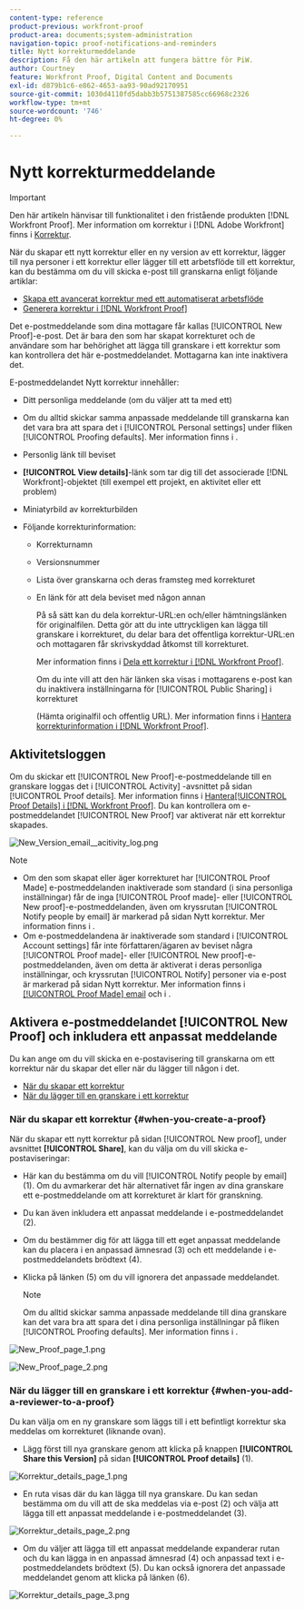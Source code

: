 ```yaml
---
content-type: reference
product-previous: workfront-proof
product-area: documents;system-administration
navigation-topic: proof-notifications-and-reminders
title: Nytt korrekturmeddelande
description: Få den här artikeln att fungera bättre för PiW.
author: Courtney
feature: Workfront Proof, Digital Content and Documents
exl-id: d879b1c6-e862-4653-aa93-90ad92170951
source-git-commit: 1030d4110fd5dabb3b5751387585cc66968c2326
workflow-type: tm+mt
source-wordcount: '746'
ht-degree: 0%

---
```


# Nytt korrekturmeddelande

>[!IMPORTANT]
>
>Den här artikeln hänvisar till funktionalitet i den fristående produkten [!DNL Workfront Proof]. Mer information om korrektur i [!DNL Adobe Workfront] finns i [Korrektur](../../../review-and-approve-work/proofing/proofing.md).

<!--
<p style="color: #000000;" data-mc-conditions="QuicksilverOrClassic.Draft mode">Make this article work better for PiW.</p>
-->

När du skapar ett nytt korrektur eller en ny version av ett korrektur, lägger till nya personer i ett korrektur eller lägger till ett arbetsflöde till ett korrektur, kan du bestämma om du vill skicka e-post till granskarna enligt följande artiklar:

* [Skapa ett avancerat korrektur med ett automatiserat arbetsflöde](../../../review-and-approve-work/proofing/creating-proofs-within-workfront/create-automated-proof-workflow.md)
* [Generera korrektur i  [!DNL Workfront Proof]](../../../workfront-proof/wp-work-proofsfiles/create-proofs-and-files/generate-proofs.md)

Det e-postmeddelande som dina mottagare får kallas [!UICONTROL New Proof]-e-post. Det är bara den som har skapat korrekturet och de användare som har behörighet att lägga till granskare i ett korrektur som kan kontrollera det här e-postmeddelandet. Mottagarna kan inte inaktivera det.

E-postmeddelandet Nytt korrektur innehåller:

* Ditt personliga meddelande (om du väljer att ta med ett)
* Om du alltid skickar samma anpassade meddelande till granskarna kan det vara bra att spara det i [!UICONTROL Personal settings] under fliken [!UICONTROL Proofing defaults]. Mer information finns i .
* Personlig länk till beviset
* **[!UICONTROL View details]**-länk som tar dig till det associerade [!DNL Workfront]-objektet (till exempel ett projekt, en aktivitet eller ett problem)
* Miniatyrbild av korrekturbilden
* Följande korrekturinformation:

   * Korrekturnamn
   * Versionsnummer
   * Lista över granskarna och deras framsteg med korrekturet
   * En länk för att dela beviset med någon annan

     På så sätt kan du dela korrektur-URL:en och/eller hämtningslänken för originalfilen. Detta gör att du inte uttryckligen kan lägga till granskare i korrekturet, du delar bara det offentliga korrektur-URL:en och mottagaren får skrivskyddad åtkomst till korrekturet.

     Mer information finns i [Dela ett korrektur i [!DNL Workfront Proof]](../../../workfront-proof/wp-work-proofsfiles/share-proofs-and-files/share-proof.md).

     Om du inte vill att den här länken ska visas i mottagarens e-post kan du inaktivera inställningarna för [!UICONTROL Public Sharing] i korrekturet

     (Hämta originalfil och offentlig URL). Mer information finns i [Hantera korrekturinformation i [!DNL Workfront Proof]](../../../workfront-proof/wp-work-proofsfiles/manage-your-work/manage-proof-details.md).

## Aktivitetsloggen

Om du skickar ett [!UICONTROL New Proof]-e-postmeddelande till en granskare loggas det i [!UICONTROL Activity] -avsnittet på sidan [!UICONTROL Proof details]. Mer information finns i [Hantera[!UICONTROL &#x200B; Proof Details] i [!DNL Workfront Proof]](../../../workfront-proof/wp-work-proofsfiles/manage-your-work/manage-proof-details.md). Du kan kontrollera om e-postmeddelandet [!UICONTROL New Proof] var aktiverat när ett korrektur skapades.

![New_Version_email__acitivity_log.png](assets/new-verison-email---acitivity-log-350x44.png)

>[!NOTE]
>
>* Om den som skapat eller äger korrekturet har [!UICONTROL Proof Made] e-postmeddelanden inaktiverade som standard (i sina personliga inställningar) får de inga [!UICONTROL Proof made]- eller [!UICONTROL New proof]-e-postmeddelanden, även om kryssrutan [!UICONTROL Notify people by email] är markerad på sidan Nytt korrektur. Mer information finns i .
>* Om e-postmeddelandena är inaktiverade som standard i [!UICONTROL Account settings] får inte författaren/ägaren av beviset några [!UICONTROL Proof made]- eller [!UICONTROL New proof]-e-postmeddelanden, även om detta är aktiverat i deras personliga inställningar, och kryssrutan [!UICONTROL Notify] personer via e-post är markerad på sidan Nytt korrektur. Mer information finns i [[!UICONTROL Proof Made] email](../../../workfront-proof/wp-emailsntfctns/proof-notifications-and-reminders/proof-made-email.md) och i .
>



## Aktivera e-postmeddelandet [!UICONTROL New Proof] och inkludera ett anpassat meddelande

Du kan ange om du vill skicka en e-postavisering till granskarna om ett korrektur när du skapar det eller när du lägger till någon i det.

* [När du skapar ett korrektur](#when-you-create-a-proof)
* [När du lägger till en granskare i ett korrektur](#when-you-add-a-reviewer-to-a-proof)

### När du skapar ett korrektur {#when-you-create-a-proof}

När du skapar ett nytt korrektur på sidan [!UICONTROL New proof], under avsnittet **[!UICONTROL Share]**, kan du välja om du vill skicka e-postaviseringar:

* Här kan du bestämma om du vill [!UICONTROL Notify people by email] (1). Om du avmarkerar det här alternativet får ingen av dina granskare ett e-postmeddelande om att korrekturet är klart för granskning.
* Du kan även inkludera ett anpassat meddelande i e-postmeddelandet (2).
* Om du bestämmer dig för att lägga till ett eget anpassat meddelande kan du placera i en anpassad ämnesrad (3) och ett meddelande i e-postmeddelandets brödtext (4).
* Klicka på länken (5) om du vill ignorera det anpassade meddelandet.

  >[!NOTE]
  >
  >Om du alltid skickar samma anpassade meddelande till dina granskare kan det vara bra att spara det i dina personliga inställningar på fliken [!UICONTROL Proofing defaults]. Mer information finns i .

![New_Proof_page_1.png](assets/new-proof-page-1-350x186.png)

![New_Proof_page_2.png](assets/new-proof-page-2-350x283.png)

### När du lägger till en granskare i ett korrektur {#when-you-add-a-reviewer-to-a-proof}

Du kan välja om en ny granskare som läggs till i ett befintligt korrektur ska meddelas om korrekturet (liknande ovan).

* Lägg först till nya granskare genom att klicka på knappen **[!UICONTROL Share this Version]** på sidan **[!UICONTROL Proof details]** (1).

![Korrektur_details_page_1.png](assets/proof-details-page-1-350x118.png)

* En ruta visas där du kan lägga till nya granskare. Du kan sedan bestämma om du vill att de ska meddelas via e-post (2) och välja att lägga till ett anpassat meddelande i e-postmeddelandet (3).

![Korrektur_details_page_2.png](assets/proof-details-page-2-350x174.png)

* Om du väljer att lägga till ett anpassat meddelande expanderar rutan och du kan lägga in en anpassad ämnesrad (4) och anpassad text i e-postmeddelandets brödtext (5). Du kan också ignorera det anpassade meddelandet genom att klicka på länken (6).

![Korrektur_details_page_3.png](assets/proof-details-page-3-350x258.png)
